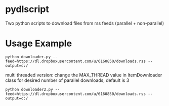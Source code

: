 pydlscript
==========

Two python scripts to download files from rss feeds (parallel + non-parallel)


Usage Example
=============

```
python downloader.py --feed=https://dl.dropboxusercontent.com/u/6160850/downloads.rss --output=c:/
```

multi threaded version:
change the MAX_THREAD value in ItemDownloader class for desired number of parallel downloads, default is 3
```
python downloader2.py --feed=https://dl.dropboxusercontent.com/u/6160850/downloads.rss --output=c:/
```
